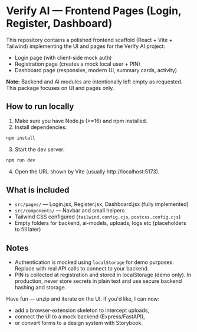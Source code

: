 # Verify AI — Frontend Pages (Login, Register, Dashboard)

This repository contains a polished frontend scaffold (React + Vite + Tailwind) implementing the UI and pages for the Verify AI project:
- Login page (with client-side mock auth)
- Registration page (creates a mock local user + PIN)
- Dashboard page (responsive, modern UI, summary cards, activity)

**Note:** Backend and AI modules are intentionally left empty as requested. This package focuses on UI and pages only.

## How to run locally

1. Make sure you have Node.js (>=16) and npm installed.
2. Install dependencies:
```bash
npm install
```
3. Start the dev server:
```bash
npm run dev
```
4. Open the URL shown by Vite (usually http://localhost:5173).

## What is included
- `src/pages/` — Login.jsx, Register.jsx, Dashboard.jsx (fully implemented)
- `src/components/` — Navbar and small helpers
- Tailwind CSS configured (`tailwind.config.cjs`, `postcss.config.cjs`)
- Empty folders for backend, ai-models, uploads, logs etc (placeholders to fill later)

## Notes
- Authentication is mocked using `localStorage` for demo purposes. Replace with real API calls to connect to your backend.
- PIN is collected at registration and stored in localStorage (demo only). In production, never store secrets in plain text and use secure backend hashing and storage.

Have fun — unzip and iterate on the UI. If you'd like, I can now:
- add a browser-extension skeleton to intercept uploads,
- connect the UI to a mock backend (Express/FastAPI),
- or convert forms to a design system with Storybook.

